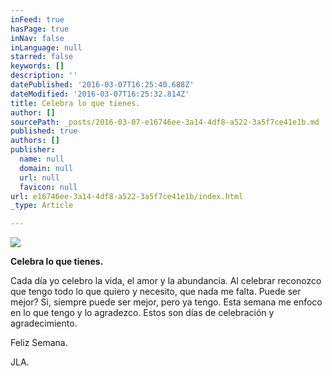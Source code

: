 ```yaml
---
inFeed: true
hasPage: true
inNav: false
inLanguage: null
starred: false
keywords: []
description: ''
datePublished: '2016-03-07T16:25:40.688Z'
dateModified: '2016-03-07T16:25:32.814Z'
title: Celebra lo que tienes.
author: []
sourcePath: _posts/2016-03-07-e16746ee-3a14-4df8-a522-3a5f7ce41e1b.md
published: true
authors: []
publisher:
  name: null
  domain: null
  url: null
  favicon: null
url: e16746ee-3a14-4df8-a522-3a5f7ce41e1b/index.html
_type: Article

---
```

![](https://s3-us-west-2.amazonaws.com/the-grid-img/p/5a900741b10f882b101cc7123c63afaa325c74d0.jpg)

**Celebra lo que tienes.**

Cada día yo celebro
la vida, el amor y la abundancia. Al celebrar reconozco que tengo todo lo que
quiero y necesito, que nada me falta. Puede ser mejor? Si, siempre puede ser
mejor, pero ya tengo. Esta semana me enfoco en lo que tengo y lo agradezco.
Estos son días de celebración y agradecimiento.  

Feliz Semana.

JLA.